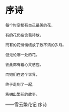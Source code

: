 # 序诗
```
每个时空都有自己最美的花，

有的花仍在含苞待放，

而有的花悄悄绽放了数不清的岁月。

但无论哪一处的花，

彼此都有着心灵感应。

而她们在这个世界，

终于走到了一起，

簇拥出繁花的故事。
```

  ——雪云繁花记 序诗
